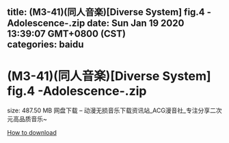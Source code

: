 
title: (M3-41)(同人音楽)[Diverse System] fig.4 -Adolescence-.zip
date: Sun Jan 19 2020 13:39:07 GMT+0800 (CST)    
categories: baidu
---

# (M3-41)(同人音楽)[Diverse System] fig.4 -Adolescence-.zip
size: 487.50 MB
 网盘下载 – 动漫无损音乐下载资讯站_ACG漫音社_专注分享二次元高品质音乐~
 

[How to download](https://bpcam.bemobtrk.com/go/2ceec3aa-1ca2-46d6-b9ff-aaa5c184517c?jno=4829)